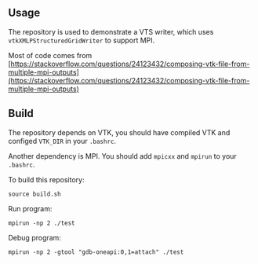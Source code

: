 ## Usage

The repository is used to demonstrate a VTS writer, which uses `vtkXMLPStructuredGridWriter` to support MPI.

Most of code comes from [https://stackoverflow.com/questions/24123432/composing-vtk-file-from-multiple-mpi-outputs](https://stackoverflow.com/questions/24123432/composing-vtk-file-from-multiple-mpi-outputs)

## Build

The repository depends on VTK, you should have compiled VTK and configed `VTK_DIR` in your `.bashrc`.

Another dependency is MPI. You should add `mpicxx` and `mpirun` to your `.bashrc`.

To build this repository:

```shell
source build.sh
```

Run program:

```shell
mpirun -np 2 ./test
```

Debug program:

```shell
mpirun -np 2 -gtool "gdb-oneapi:0,1=attach" ./test
```